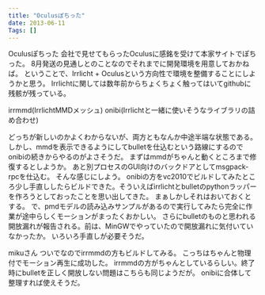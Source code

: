 ```yaml
---
title: "Oculusぽちった"
date: 2013-06-11
Tags: []
---
```


Oculusぽちった
会社で見せてもらったOculusに感銘を受けて本家サイトでぽちった。
8月発送の見通しとのことなのでそれまでに開発環境を用意しておかねば。
ということで、Irrlicht +
Oculusという方向性で環境を整備することにしようかと思う。
Irrlichtに関しては数年前からちょくちょく触ってはいてgithubに残骸が残っている。

irrmmd(IrrlichtMMDメッシュ)
onibi(Irrlichtと一緒に使いそうなライブラリの詰め合わせ)

どっちが新しいのかよくわからないが、両方ともなんか中途半端な状態である。
しかし、mmdを表示できるようにしてbulletを仕込むという路線にするのでonibiの続きからやるのがよさそうだ。
まずはmmdがちゃんと動くところまで修復するとしようか。
あと別プロセスのGUI向けのバックドアとしてmsgpack-rpcを仕込む。
そんな感じにしよう。
onibiの方をvc2010でビルドしてみたところ少し手直ししたらビルドできた。そういえばirrlichtとbulletのpythonラッパーを作ろうとしておったことを思い出してきた。
まぁしかしそれはおいておくとする。
で、pmdモデルの読み込みサンプルがあるので実行してみたら完全に作業が途中らしくモーションがまったくおかしい。
さらにbulletのものと思われる開放漏れが報告される。前は、MinGWでやっていたので開放漏れに気付いていなかったか。
いろいろ手直しが必要そうだ。

mikuさん
ついでなのでirrmmdの方もビルドしてみる。
こっちはちゃんと物理付でモーション再生に成功した。
irrmmdの方がちゃんとしているらしい。終了時にbulletを正しく開放しない問題はこちらも同じようだが。
onibiに合体して整理すれば使えそうだ。
